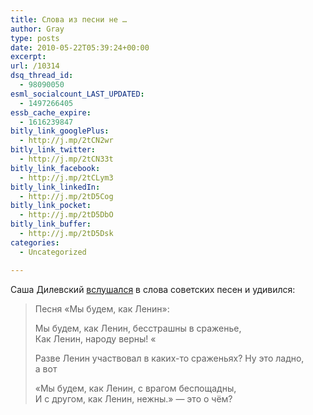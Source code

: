 ```yaml
---
title: Слова из песни не …
author: Gray
type: posts
date: 2010-05-22T05:39:24+00:00
excerpt:
url: /10314
dsq_thread_id:
  - 98090050
esml_socialcount_LAST_UPDATED:
  - 1497266405
essb_cache_expire:
  - 1616239847
bitly_link_googlePlus:
  - http://j.mp/2tCN2wr
bitly_link_twitter:
  - http://j.mp/2tCN33t
bitly_link_facebook:
  - http://j.mp/2tCLym3
bitly_link_linkedIn:
  - http://j.mp/2tD5Cog
bitly_link_pocket:
  - http://j.mp/2tD5DbO
bitly_link_buffer:
  - http://j.mp/2tD5Dsk
categories:
  - Uncategorized

---
```








Саша Дилевский <a href="http://dil.livejournal.com/939927.html" target="_blank">вслушался</a> в&nbsp;слова советских песен и&nbsp;удивился:

> Песня &laquo;Мы&nbsp;будем, как Ленин&raquo;:
> 
> Мы&nbsp;будем, как Ленин, бесстрашны в&nbsp;сраженье,  
> Как Ленин, народу верны! &laquo;
> 
> Разве Ленин участвовал в&nbsp;каких-то сраженьях? Ну&nbsp;это ладно, а&nbsp;вот
> 
> &laquo;Мы&nbsp;будем, как Ленин, с&nbsp;врагом беспощадны,  
> И&nbsp;с&nbsp;другом, как Ленин, нежны.&raquo;&nbsp;&mdash; это о&nbsp;чём?